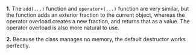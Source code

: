 **1.** The `add(...)` function and `operator+(...)` function are very similar, but the
function adds an exterior fraction to the current object, whereas the operator
overload creates a new fraction, and returns that as a value. The operator overload
is also more natural to use.

**2.** Because the class manages no memory, the default destructor works perfectly.
